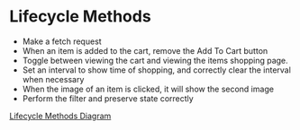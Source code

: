 # Lifecycle Methods

- Make a fetch request
- When an item is added to the cart, remove the Add To Cart button
- Toggle between viewing the cart and viewing the items shopping page.
- Set an interval to show time of shopping, and correctly clear the interval when necessary
- When the image of an item is clicked, it will show the second image
- Perform the filter and preserve state correctly

[Lifecycle Methods Diagram](https://projects.wojtekmaj.pl/react-lifecycle-methods-diagram/)
